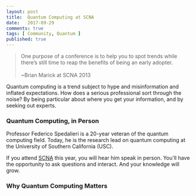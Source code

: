 ```yaml
---
layout: post
title:  Quantum Computing at SCNA
date:   2017-09-29
comments: true
tags: [ Community, Quantum ]
published: true
---
```

>One purpose of a conference is to help you to spot trends while there’s still time to reap the benefits of being an early adopter.<br/>&nbsp;<br/>~Brian Marick at SCNA 2013

Quantum computing is a trend subject to hype and misinformation and inflated expectations. How does a serious professional sort through the noise? By being particular about where you get your information, and by seeking out experts.

<!--more-->

### Quantum Computing, in Person

Professor Federico Spedalieri is a 20-year veteran of the quantum computing field. Today, he is the research lead on quantum computing at the University of Southern California (USC).

If you attend [SCNA](https://scna.softwarecraftsmanship.com/) this year, you will hear him speak in person. You'll have the opportunity to ask questions and interact. And your knowledge will grow.

### Why Quantum Computing Matters












